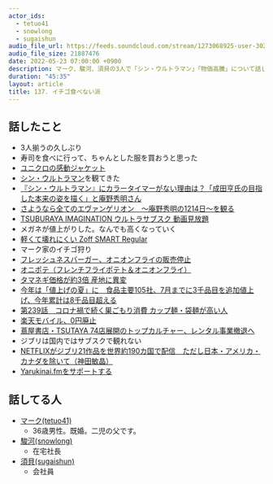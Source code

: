 ```yaml
---
actor_ids:
  - tetuo41
  - snowlong
  - sugaishun
audio_file_url: https://feeds.soundcloud.com/stream/1273068925-user-302747142-yarukinai-137-2022-05-23.mp3
audio_file_size: 21887476
date: 2022-05-23 07:00:00 +0900
description: マーク、駿河、須貝の3人で「シン・ウルトラマン」「物価高騰」について話しました。
duration: "45:35"
layout: article
title: 137. イチゴ食べない派
---
```


## 話したこと
- 3人揃うの久しぶり
- 寿司を食べに行って、ちゃんとした服を買おうと思った
- [ユニクロの感動ジャケット](https://www.uniqlo.com/jp/ja/men/outerwear/kando-jacket)
- [シン・ウルトラマン](https://shin-ultraman.jp/)を観てきた
- [『シン・ウルトラマン』にカラータイマーがない理由は？「成田亨氏の目指した本来の姿を描く」と庵野秀明さん](https://www.huffingtonpost.jp/entry/color-timer_jp_627da329e4b06ce0a1b45570)
- [さようなら全てのエヴァンゲリオン　～庵野秀明の1214日～を観る](https://www.amazon.co.jp/dp/B09C54J9HY)
- [TSUBURAYA IMAGINATION ウルトラサブスク 動画見放題](https://imagination.m-78.jp/)
- メガネが値上がりした。なんでも高くなっていく
- [軽くて壊れにくい Zoff SMART Regular](https://www.zoff.co.jp/shop/g/gZS51001-B-1)
- マーク家のイチゴ狩り
- [フレッシュネスバーガー、オニオンフライの販売停止](https://www.freshnessburger.co.jp/brandnews/2117/)
- [オニポテ（フレンチフライポテト＆オニオンフライ）](https://www.mos.jp/menu/detail/211130/7/)
- [タマネギ価格が約3倍 産地に異変](https://news.yahoo.co.jp/pickup/6426797)
- [今年は「値上げの夏」に　食品主要105社、7月までに3千品目を追加値上げ、今年累計は8千品目超える](https://news.yahoo.co.jp/articles/5cd8bbea1b4e5829e1d310581c18ea056a5e5298)
- [第239話　コロナ禍で続く巣ごもり消費 カップ麺・袋麺が高い人](https://www.ichiyoshi.co.jp/topic/kabuto239)
- [楽天モバイル、0円廃止](https://news.yahoo.co.jp/pickup/6426749)
- [蔦屋書店・TSUTAYA 74店展開のトップカルチャー、レンタル事業撤退へ](https://av.watch.impress.co.jp/docs/news/1338874.html)
- ジブリは国内ではサブスクで観れない
- [NETFLIXがジブリ21作品を世界約190カ国で配信　ただし日本・アメリカ・カナダを除いて（神田敏晶）](https://news.yahoo.co.jp/byline/kandatoshiaki/20200122-00159736)
- [Yarukinai.fmをサポートする](https://note.com/tetuo41/circle)

## 話してる人
- [マーク(tetuo41)](https://twitter.com/tetuo41)
  - 36歳男性。既婚。二児の父です。
- [駿河(snowlong)](https://twitter.com/_snowlong)
  - 在宅社長
- [須貝(sugaishun)](https://twitter.com/sugaishun)
  - 会社員
